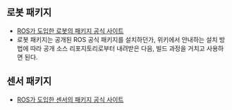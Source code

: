 ## 로봇 패키지
* [ROS가 도입한 로봇의 패키지 공식 사이트](http://robots.ros.org)
* 로봇 패키지는 공개된 ROS 공식 패키지를 설치하던가, 위키에서 안내하는 설치 방법에 따라 공개 소스 리포지토리로부터 내려받은 다음, 빌드 과정을 거치고 사용하면 된다.

## 센서 패키지
* [ROS가 도입한 센서의 패키지 공식 사이트](http://wiki.ros.org/Sensor)
